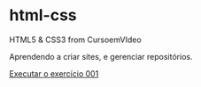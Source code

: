 # html-css
 HTML5 & CSS3 from CursoemVIdeo

Aprendendo a criar sites, e gerenciar repositórios.

<a href="https://dauroajr.github.io/html-css/exerc%C3%ADcios/ex001/">Executar o exercício 001</a>
